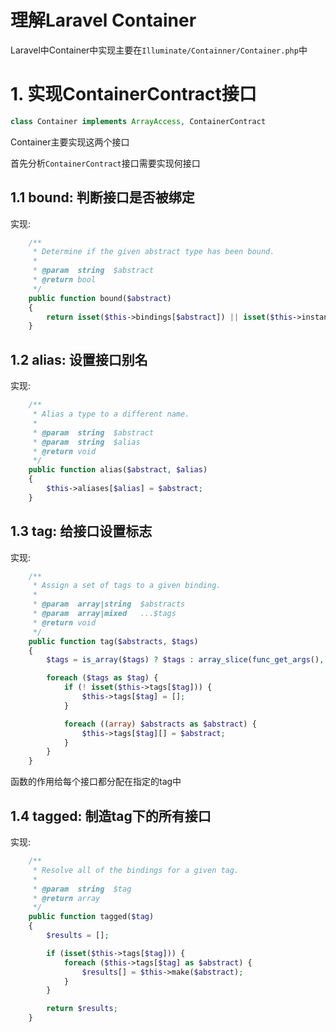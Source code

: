 # 理解Laravel Container

Laravel中Container中实现主要在`Illuminate/Containner/Container.php`中

# 1. 实现ContainerContract接口

```php
class Container implements ArrayAccess, ContainerContract
```

Container主要实现这两个接口

首先分析`ContainerContract`接口需要实现何接口

## 1.1  bound: 判断接口是否被绑定

实现:

```php
    /**
     * Determine if the given abstract type has been bound.
     *
     * @param  string  $abstract
     * @return bool
     */
    public function bound($abstract)
    {
        return isset($this->bindings[$abstract]) || isset($this->instances[$abstract]) || $this->isAlias($abstract);
    }
```

## 1.2 alias: 设置接口别名

实现:

```php
    /**
     * Alias a type to a different name.
     *
     * @param  string  $abstract
     * @param  string  $alias
     * @return void
     */
    public function alias($abstract, $alias)
    {
        $this->aliases[$alias] = $abstract;
    }
```

## 1.3 tag: 给接口设置标志

实现:

```php
    /**
     * Assign a set of tags to a given binding.
     *
     * @param  array|string  $abstracts
     * @param  array|mixed   ...$tags
     * @return void
     */
    public function tag($abstracts, $tags)
    {
        $tags = is_array($tags) ? $tags : array_slice(func_get_args(), 1);

        foreach ($tags as $tag) {
            if (! isset($this->tags[$tag])) {
                $this->tags[$tag] = [];
            }

            foreach ((array) $abstracts as $abstract) {
                $this->tags[$tag][] = $abstract;
            }
        }
    }
```

函数的作用给每个接口都分配在指定的tag中

## 1.4 tagged: 制造tag下的所有接口

实现:

```php
    /**
     * Resolve all of the bindings for a given tag.
     *
     * @param  string  $tag
     * @return array
     */
    public function tagged($tag)
    {
        $results = [];

        if (isset($this->tags[$tag])) {
            foreach ($this->tags[$tag] as $abstract) {
                $results[] = $this->make($abstract);
            }
        }

        return $results;
    }
```